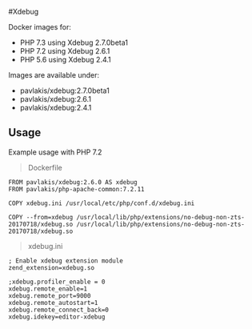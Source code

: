 #Xdebug

Docker images for:

* PHP 7.3 using Xdebug 2.7.0beta1
* PHP 7.2 using Xdebug 2.6.1
* PHP 5.6 using Xdebug 2.4.1


Images are available under:

* pavlakis/xdebug:2.7.0beta1
* pavlakis/xdebug:2.6.1
* pavlakis/xdebug:2.4.1


## Usage

Example usage with PHP 7.2

> Dockerfile

```
FROM pavlakis/xdebug:2.6.0 AS xdebug
FROM pavlakis/php-apache-common:7.2.11

COPY xdebug.ini /usr/local/etc/php/conf.d/xdebug.ini

COPY --from=xdebug /usr/local/lib/php/extensions/no-debug-non-zts-20170718/xdebug.so /usr/local/lib/php/extensions/no-debug-non-zts-20170718/xdebug.so

```

> xdebug.ini

```
; Enable xdebug extension module
zend_extension=xdebug.so

;xdebug.profiler_enable = 0
xdebug.remote_enable=1
xdebug.remote_port=9000
xdebug.remote_autostart=1
xdebug.remote_connect_back=0
xdebug.idekey=editor-xdebug
```